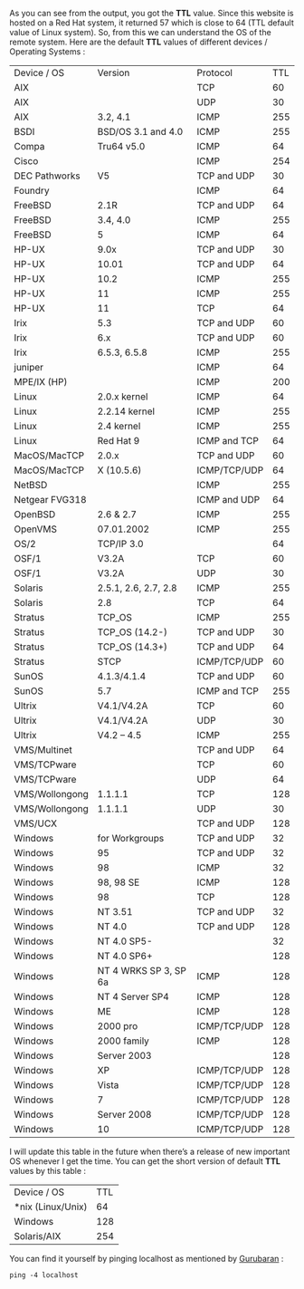 <p>As you can see from the output, you got the <strong>TTL</strong> value. Since this website is hosted on a Red Hat system, it returned 57 which is close to 64 (TTL default value of Linux system). So, from this we can understand the OS of the remote system. Here are the default <strong>TTL</strong> values of different devices / Operating Systems :</p>
<table class="table">
<tr>
<td>
Device / OS
</td>
<td>
Version
</td>
<td>
Protocol
</td>
<td>
TTL
</td>
</tr>
<tr>
<td>
AIX
</td>
<td>
</td>
<td>
TCP
</td>
<td>
60
</td>
</tr>
<tr>
<td>
AIX
</td>
<td>
</td>
<td>
UDP
</td>
<td>
30
</td>
</tr>
<tr>
<td>
AIX
</td>
<td>
3.2, 4.1
</td>
<td>
ICMP
</td>
<td>
255
</td>
</tr>
<tr>
<td>
BSDI
</td>
<td>
BSD/OS 3.1 and 4.0
</td>
<td>
ICMP
</td>
<td>
255
</td>
</tr>
<tr>
<td>
Compa
</td>
<td>
Tru64 v5.0
</td>
<td>
ICMP
</td>
<td>
64
</td>
</tr>
<tr>
<td>
Cisco
</td>
<td>
</td>
<td>
ICMP
</td>
<td>
254
</td>
</tr>
<tr>
<td>
DEC Pathworks
</td>
<td>
V5
</td>
<td>
TCP and UDP
</td>
<td>
30
</td>
</tr>
<tr>
<td>
Foundry
</td>
<td>
</td>
<td>
ICMP
</td>
<td>
64
</td>
</tr>
<tr>
<td>
FreeBSD
</td>
<td>
2.1R
</td>
<td>
TCP and UDP
</td>
<td>
64
</td>
</tr>
<tr>
<td>
FreeBSD
</td>
<td>
3.4, 4.0
</td>
<td>
ICMP
</td>
<td>
255
</td>
</tr>
<tr>
<td>
FreeBSD
</td>
<td>
5
</td>
<td>
ICMP
</td>
<td>
64
</td>
</tr>
<tr>
<td>
HP-UX
</td>
<td>
9.0x
</td>
<td>
TCP and UDP
</td>
<td>
30
</td>
</tr>
<tr>
<td>
HP-UX
</td>
<td>
10.01
</td>
<td>
TCP and UDP
</td>
<td>
64
</td>
</tr>
<tr>
<td>
HP-UX
</td>
<td>
10.2
</td>
<td>
ICMP
</td>
<td>
255
</td>
</tr>
<tr>
<td>
HP-UX
</td>
<td>
11
</td>
<td>
ICMP
</td>
<td>
255
</td>
</tr>
<tr>
<td>
HP-UX
</td>
<td>
11
</td>
<td>
TCP
</td>
<td>
64
</td>
</tr>
<tr>
<td>
Irix
</td>
<td>
5.3
</td>
<td>
TCP and UDP
</td>
<td>
60
</td>
</tr>
<tr>
<td>
Irix
</td>
<td>
6.x
</td>
<td>
TCP and UDP
</td>
<td>
60
</td>
</tr>
<tr>
<td>
Irix
</td>
<td>
6.5.3, 6.5.8
</td>
<td>
ICMP
</td>
<td>
255
</td>
</tr>
<tr>
<td>
juniper
</td>
<td>
</td>
<td>
ICMP
</td>
<td>
64
</td>
</tr>
<tr>
<td>
MPE/IX (HP)
</td>
<td>
</td>
<td>
ICMP
</td>
<td>
200
</td>
</tr>
<tr>
<td>
Linux
</td>
<td>
2.0.x kernel
</td>
<td>
ICMP
</td>
<td>
64
</td>
</tr>
<tr>
<td>
Linux
</td>
<td>
2.2.14 kernel
</td>
<td>
ICMP
</td>
<td>
255
</td>
</tr>
<tr>
<td>
Linux
</td>
<td>
2.4 kernel
</td>
<td>
ICMP
</td>
<td>
255
</td>
</tr>
<tr>
<td>
Linux
</td>
<td>
Red Hat 9
</td>
<td>
ICMP and TCP
</td>
<td>
64
</td>
</tr>
<tr>
<td>
MacOS/MacTCP
</td>
<td>
2.0.x
</td>
<td>
TCP and UDP
</td>
<td>
60
</td>
</tr>
<tr>
<td>
MacOS/MacTCP
</td>
<td>
X (10.5.6)
</td>
<td>
ICMP/TCP/UDP
</td>
<td>
64
</td>
</tr>
<tr>
<td>
NetBSD
</td>
<td>
</td>
<td>
ICMP
</td>
<td>
255
</td>
</tr>
<tr>
<td>
Netgear FVG318
</td>
<td>
</td>
<td>
ICMP and UDP
</td>
<td>
64
</td>
</tr>
<tr>
<td>
OpenBSD
</td>
<td>
2.6 & 2.7
</td>
<td>
ICMP
</td>
<td>
255
</td>
</tr>
<tr>
<td>
OpenVMS
</td>
<td>
07.01.2002
</td>
<td>
ICMP
</td>
<td>
255
</td>
</tr>
<tr>
<td>
OS/2
</td>
<td>
TCP/IP 3.0
</td>
<td>
</td>
<td>
64
</td>
</tr>
<tr>
<td>
OSF/1
</td>
<td>
V3.2A
</td>
<td>
TCP
</td>
<td>
60
</td>
</tr>
<tr>
<td>
OSF/1
</td>
<td>
V3.2A
</td>
<td>
UDP
</td>
<td>
30
</td>
</tr>
<tr>
<td>
Solaris
</td>
<td>
2.5.1, 2.6, 2.7, 2.8
</td>
<td>
ICMP
</td>
<td>
255
</td>
</tr>
<tr>
<td>
Solaris
</td>
<td>
2.8
</td>
<td>
TCP
</td>
<td>
64
</td>
</tr>
<tr>
<td>
Stratus
</td>
<td>
TCP_OS
</td>
<td>
ICMP
</td>
<td>
255
</td>
</tr>
<tr>
<td>
Stratus
</td>
<td>
TCP_OS (14.2-)
</td>
<td>
TCP and UDP
</td>
<td>
30
</td>
</tr>
<tr>
<td>
Stratus
</td>
<td>
TCP_OS (14.3+)
</td>
<td>
TCP and UDP
</td>
<td>
64
</td>
</tr>
<tr>
<td>
Stratus
</td>
<td>
STCP
</td>
<td>
ICMP/TCP/UDP
</td>
<td>
60
</td>
</tr>
<tr>
<td>
SunOS
</td>
<td>
4.1.3/4.1.4
</td>
<td>
TCP and UDP
</td>
<td>
60
</td>
</tr>
<tr>
<td>
SunOS
</td>
<td>
5.7
</td>
<td>
ICMP and TCP
</td>
<td>
255
</td>
</tr>
<tr>
<td>
Ultrix
</td>
<td>
V4.1/V4.2A
</td>
<td>
TCP
</td>
<td>
60
</td>
</tr>
<tr>
<td>
Ultrix
</td>
<td>
V4.1/V4.2A
</td>
<td>
UDP
</td>
<td>
30
</td>
</tr>
<tr>
<td>
Ultrix
</td>
<td>
V4.2 – 4.5
</td>
<td>
ICMP
</td>
<td>
255
</td>
</tr>
<tr>
<td>
VMS/Multinet
</td>
<td>
</td>
<td>
TCP and UDP
</td>
<td>
64
</td>
</tr>
<tr>
<td>
VMS/TCPware
</td>
<td>
</td>
<td>
TCP
</td>
<td>
60
</td>
</tr>
<tr>
<td>
VMS/TCPware
</td>
<td>
</td>
<td>
UDP
</td>
<td>
64
</td>
</tr>
<tr>
<td>
VMS/Wollongong
</td>
<td>
1.1.1.1
</td>
<td>
TCP
</td>
<td>
128
</td>
</tr>
<tr>
<td>
VMS/Wollongong
</td>
<td>
1.1.1.1
</td>
<td>
UDP
</td>
<td>
30
</td>
</tr>
<tr>
<td>
VMS/UCX
</td>
<td>
</td>
<td>
TCP and UDP
</td>
<td>
128
</td>
</tr>
<tr>
<td>
Windows
</td>
<td>
for Workgroups
</td>
<td>
TCP and UDP
</td>
<td>
32
</td>
</tr>
<tr>
<td>
Windows
</td>
<td>
95
</td>
<td>
TCP and UDP
</td>
<td>
32
</td>
</tr>
<tr>
<td>
Windows
</td>
<td>
98
</td>
<td>
ICMP
</td>
<td>
32
</td>
</tr>
<tr>
<td>
Windows
</td>
<td>
98, 98 SE
</td>
<td>
ICMP
</td>
<td>
128
</td>
</tr>
<tr>
<td>
Windows
</td>
<td>
98
</td>
<td>
TCP
</td>
<td>
128
</td>
</tr>
<tr>
<td>
Windows
</td>
<td>
NT 3.51
</td>
<td>
TCP and UDP
</td>
<td>
32
</td>
</tr>
<tr>
<td>
Windows
</td>
<td>
NT 4.0
</td>
<td>
TCP and UDP
</td>
<td>
128
</td>
</tr>
<tr>
<td>
Windows
</td>
<td>
NT 4.0 SP5-
</td>
<td>
</td>
<td>
32
</td>
</tr>
<tr>
<td>
Windows
</td>
<td>
NT 4.0 SP6+
</td>
<td>
</td>
<td>
128
</td>
</tr>
<tr>
<td>
Windows
</td>
<td>
NT 4 WRKS SP 3, SP 6a
</td>
<td>
ICMP
</td>
<td>
128
</td>
</tr>
<tr>
<td>
Windows
</td>
<td>
NT 4 Server SP4
</td>
<td>
ICMP
</td>
<td>
128
</td>
</tr>
<tr>
<td>
Windows
</td>
<td>
ME
</td>
<td>
ICMP
</td>
<td>
128
</td>
</tr>
<tr>
<td>
Windows
</td>
<td>
2000 pro
</td>
<td>
ICMP/TCP/UDP
</td>
<td>
128
</td>
</tr>
<tr>
<td>
Windows
</td>
<td>
2000 family
</td>
<td>
ICMP
</td>
<td>
128
</td>
</tr>
<tr>
<td>
Windows
</td>
<td>
Server 2003
</td>
<td>
</td>
<td>
128
</td>
</tr>
<tr>
<td>
Windows
</td>
<td>
XP
</td>
<td>
ICMP/TCP/UDP
</td>
<td>
128
</td>
</tr>
<tr>
<td>
Windows
</td>
<td>
Vista
</td>
<td>
ICMP/TCP/UDP
</td>
<td>
128
</td>
</tr>
<tr>
<td>
Windows
</td>
<td>
7
</td>
<td>
ICMP/TCP/UDP
</td>
<td>
128
</td>
</tr>
<tr>
<td>
Windows
</td>
<td>
Server 2008
</td>
<td>
ICMP/TCP/UDP
</td>
<td>
128
</td>
</tr>
<tr>
<td>
Windows
</td>
<td>
10
</td>
<td>
ICMP/TCP/UDP
</td>
<td>
128
</td>
</tr>
</table>
<p>I will update this table in the future when there&#8217;s a release of new important OS whenever I get the time. You can get the short version of default <strong>TTL</strong> values by this table :</p>
<table class="table">
<tr>
<td>
Device / OS
</td>
<td>
TTL
</td>
</tr>
<tr>
<td>
*nix (Linux/Unix)
</td>
<td>
64
</td>
</tr>
<tr>
<td>
Windows
</td>
<td>
128
</td>
</tr>
<tr>
<td>
Solaris/AIX
</td>
<td>
254
</td>
</tr>
</table>
<p>You can find it yourself by pinging localhost as mentioned by <span class="author publisher-anchor-color"><a href="http://disq.us/p/1er4k1l" data-action="profile" data-username="gbhackers" data-role="username">Gurubaran</a></span> :</p>
<pre class="prettyprint"><code>ping -4 localhost</code></pre>
